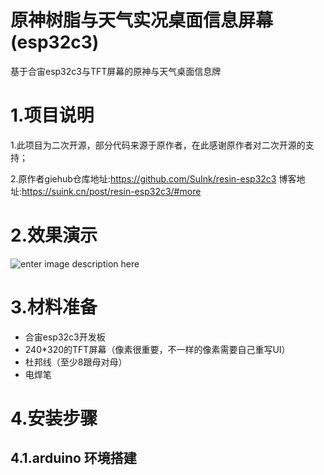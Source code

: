 # 原神树脂与天气实况桌面信息屏幕(esp32c3)
基于合宙esp32c3与TFT屏幕的原神与天气桌面信息牌
# 1.项目说明
1.此项目为二次开源，部分代码来源于原作者，在此感谢原作者对二次开源的支持；

2.原作者giehub仓库地址:https://github.com/SuInk/resin-esp32c3
博客地址:https://suink.cn/post/resin-esp32c3/#more

# 2.效果演示
![enter image description here](https://s1.ax1x.com/2022/09/24/xA09C8.jpg)

# 3.材料准备
-   合宙esp32c3开发板
- 240*320的TFT屏幕（像素很重要，不一样的像素需要自己重写UI）
- 杜邦线（至少8跟母对母）
- 电焊笔
# 4.安装步骤
## 4.1.arduino 环境搭建

